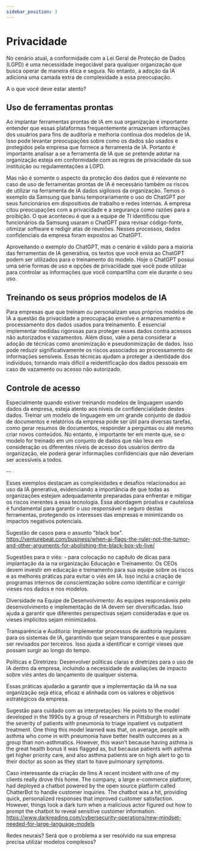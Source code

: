 ```yaml
---
sidebar_position: 3
---
```

# Privacidade
No cenário atual, a conformidade com a Lei Geral de Proteção de Dados (LGPD) é uma necessidade inegociável para qualquer organização que busca operar de maneira ética e segura. No entanto, a adoção da IA adiciona uma camada extra de complexidade a essa preocupação.

A o que você deve estar atento?

## Uso de ferramentas prontas
Ao implantar ferramentas prontas de IA em sua organização é importante entender que essas plataformas frequentemente armazenam informações dos usuários para fins de auditoria e melhoria contínua dos modelos de IA. Isso pode levantar preocupações sobre como os dados são usados e protegidos pela empresa que fornece a ferramenta de IA. Portanto é importante analisar a se a ferramenta de IA que se pretende adotar na organização  esteja em conformidade com as regras de privacidade da sua instituição ou regulamentações a LGPD.

Mas não é somente o aspecto da proteção dos dados que é relevante no caso de uso de ferramentas prontas de IA é necessário também os riscos de utilizar na ferramenta de IA dados sigilosos da organização. Temos o exemplo da Samsung que baniu temporariamente o uso do ChatGPT por seus funcionários em dispositivos de trabalho e redes internas. A empresa citou preocupações com a privacidade e a segurança como razões para a proibição. O que aconteceu é que a a equipe de TI identificou que funcionários da Samsung usaram o ChatGPT para revisar código-fonte, otimizar software e redigir atas de reuniões. Nesses processos, dados confidenciais da empresa foram expostos ao ChatGPT.

Aproveitando o exemplo do ChatGPT, mas o cenário é válido para a maioria das ferramentas de IA generativa, os textos que você envia ao ChatGPT podem ser utilizados para o treinamento do modelo. Hoje o ChatGPT possui uma série formas de uso e opções de privacidade que você pode utilizar para controlar as informações que você compartilha com ele durante o seu uso.

## Treinando os seus próprios modelos de IA
Para empresas que que treinam ou personalizam seus próprios modelos de IA a questão da privacidade a preocupação envolve o armazenamento e processamento dos dados usados para treinamento. É essencial implementar medidas rigorosas para proteger esses dados contra acessos não autorizados e vazamentos. Além disso, vale a pena considerar a adoção de técnicas como anonimização e pseudonimização de dados. Isso pode reduzir significativamente os riscos associados ao processamento de informações sensíveis. Essas técnicas ajudam a proteger a identidade dos indivíduos, tornando mais difícil a reidentificação dos dados pessoais em caso de vazamento ou acesso não autorizado.

## Controle de acesso
Especialmente quando estiver treinando modelos de linguagem usando dados da empresa, esteja atento aos níveis de confidencialidade destes dados. Treinar um modelo de linguagem em um grande conjunto de dados de documentos e relatórios da empresa pode ser útil para diversas tarefas, como gerar resumos de documentos, responder a perguntas ou até mesmo criar novos conteúdos. No entanto, é importante ter em mente que, se o modelo for treinado em um conjunto de dados que não leva em consideração os diferentes níveis de acesso dos usuários dentro da organização, ele poderá gerar informações confidenciais que não deveriam ser acessíveis a todos.







--

Esses exemplos destacam as complexidades e desafios relacionados ao uso da IA generativa, evidenciando a importância de que todas as organizações estejam adequadamente preparadas para enfrentar e mitigar os riscos inerentes a essa tecnologia. Essa abordagem proativa e cautelosa é fundamental para garantir o uso responsável e seguro destas ferramentas, protegendo os interesses das empresas e minimizando os impactos negativos potenciais.

Sugestão de casos para o assunto "black box".
https://venturebeat.com/business/when-ai-flags-the-ruler-not-the-tumor-and-other-arguments-for-abolishing-the-black-box-vb-live/

Sugestões para o viés: - para colocação no capítulo de dicas para implantação da ia na organização
Educação e Treinamento: Os CEOs devem investir em educação e treinamento para sua equipe sobre os riscos e as melhores práticas para evitar o viés em IA. Isso inclui a criação de programas internos de conscientização sobre como identificar e corrigir vieses nos dados e nos modelos.

Diversidade na Equipe de Desenvolvimento: As equipes responsáveis pelo desenvolvimento e implementação de IA devem ser diversificadas. Isso ajuda a garantir que diferentes perspectivas sejam consideradas e que os vieses implícitos sejam minimizados.

Transparência e Auditoria: Implementar processos de auditoria regulares para os sistemas de IA, garantindo que sejam transparentes e que possam ser revisados por terceiros. Isso ajuda a identificar e corrigir vieses que possam surgir ao longo do tempo.

Políticas e Diretrizes: Desenvolver políticas claras e diretrizes para o uso de IA dentro da empresa, incluindo a necessidade de avaliações de impacto sobre viés antes do lançamento de qualquer sistema.

Essas práticas ajudarão a garantir que a implementação da IA na sua organização seja ética, eficaz e alinhada com os valores e objetivos estratégicos da empresa.

Sugestão para cuidado com as interpretações:
He points to the model developed in the 1990s by a group of researchers in Pittsburgh to estimate the severity of patients with pneumonia to triage inpatient vs outpatient treatment. One thing this model learned was that, on average, people with asthma who come in with pneumonia have better health outcomes as a group than non-asthmatics. However, this wasn’t because having asthma is the great health bonus it was flagged as, but because patients with asthma get higher priority care, and also asthma patients are on high alert to go to their doctor as soon as they start to have pulmonary symptoms.

Caso interessante da criação de llms
A recent incident with one of my clients really drove this home. The company, a large e-commerce platform, had deployed a chatbot powered by the open source platform called ChatterBot to handle customer inquiries. The chatbot was a hit, providing quick, personalized responses that improved customer satisfaction. However, things took a dark turn when a malicious actor figured out how to prompt the chatbot to reveal sensitive customer information.
https://www.darkreading.com/cybersecurity-operations/new-mindset-needed-for-large-language-models

Redes neurais?
Será que o problema a ser resolvido na sua empresa precisa utilizar modelos complexos?